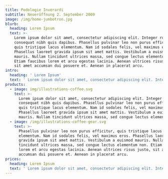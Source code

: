 ```yaml
---
title: Podologie Inverardi
subtitle: Neueröffnung 2. September 2009
image: /img/home-jumbotron.jpg
blurb:
  heading: Lorem Ipsum
  text: >-
    Lorem ipsum dolor sit amet, consectetur adipiscing elit. Integer rutrum
    consequat nibh quis dapibus. Phasellus pulvinar leo non purus efficitur,
    quis tristique lacus elementum. Nam id sodales felis, vel maximus eros.
    Phasellus laoreet gravida ipsum sit amet mattis. Vestibulum a euismod
    mauris. Nullam tincidunt ultrices massa, sed congue lectus elementum non.
    Etiam faucibus lorem et arcu egestas lacinia. Aenean ultrices risus justo,
    sit amet accumsan dui posuere et. Aenean in placerat arcu. 
intro:
  heading: ' Lorem Ipsum'
  text: ' Lorem ipsum dolor sit amet, consectetur adipiscing elit. Integer rutrum consequat nibh quis dapibus. Phasellus pulvinar leo non purus efficitur, quis tristique lacus elementum. Nam id sodales felis, vel maximus eros. Phasellus laoreet gravida ipsum sit amet mattis. Vestibulum a euismod mauris. Nullam tincidunt ultrices massa, sed congue lectus elementum non. Etiam faucibus lorem et arcu egestas lacinia. Aenean ultrices risus justo, sit amet accumsan dui posuere et. Aenean in placerat arcu. '
products:
  - image: img/illustrations-coffee.svg
    text: >-
      Lorem ipsum dolor sit amet, consectetur adipiscing elit. Integer rutrum
      consequat nibh quis dapibus. Phasellus pulvinar leo non purus efficitur,
      quis tristique lacus elementum. Nam id sodales felis, vel maximus eros.
      Phasellus laoreet gravida ipsum sit amet mattis. Vestibulum a euismod
      mauris. Nullam tincidunt ultrices massa, sed congue lectus elementum non.
  - image: /img/illustrations-coffee-gear.svg
    text: >-
      Phasellus pulvinar leo non purus efficitur, quis tristique lacus
      elementum. Nam id sodales felis, vel maximus eros. Phasellus laoreet
      gravida ipsum sit amet mattis. Vestibulum a euismod mauris. Nullam
      tincidunt ultrices massa, sed congue lectus elementum non. Etiam faucibus
      lorem et arcu egestas lacinia. Aenean ultrices risus justo, sit amet
      accumsan dui posuere et. Aenean in placerat arcu. 
prices:
  heading: Lorem Ipsum
  text: ' Lorem ipsum dolor sit amet, consectetur adipiscing elit. Integer rutrum consequat nibh quis dapibus. Phasellus pulvinar leo non purus efficitur, quis tristique lacus elementum. Nam id sodales felis, vel maximus eros. Phasellus laoreet gravida ipsum sit amet mattis. Vestibulum a euismod mauris. Nullam tincidunt ultrices massa, sed congue lectus elementum non. Etiam faucibus lorem et arcu egestas lacinia. Aenean ultrices risus justo, sit amet accumsan dui posuere et. Aenean in placerat arcu. '
---
```


